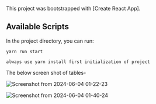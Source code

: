 This project was bootstrapped with [Create React App].

## Available Scripts

In the project directory, you can run:

`yarn run start`

`always use yarn install first initialization of project`

The below screen shot of tables-

![Screenshot from 2024-06-04 01-22-23](https://github.com/PankajKumar555/manufac-test/assets/98955691/2b3ddd41-043a-45d5-a359-8d77d80ef0a9)

![Screenshot from 2024-06-04 01-40-24](https://github.com/PankajKumar555/manufac-test/assets/98955691/b4c5f672-c988-4d6f-a4d6-1dd9f8f4b8df)
